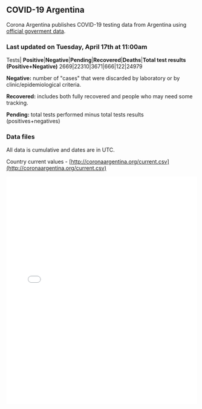 ## COVID-19 Argentina 

Corona Argentina publishes COVID-19 testing data from Argentina using [official goverment data](https://www.argentina.gob.ar/coronavirus/informe-diario).


### Last updated on Tuesday, April 17th at 11:00am

Tests|
**Positive**|**Negative**|**Pending**|**Recovered**|**Deaths**|**Total test results (Positive+Negative)**
2669|22310|3671|666|122|24979

**Negative:** number of "cases" that were discarded by laboratory or by clinic/epidemiological criteria.

**Recovered:** includes both fully recovered and people who may need some tracking.

**Pending:** total tests performed minus total tests results (positives+negatives) 

### Data files

All data is cumulative and dates are in UTC.
 
Country current values - [http://coronaargentina.org/current.csv](http://coronaargentina.org/current.csv)

<iframe width="100%" height="600" src="chart.html" style="border:none;"></iframe>
